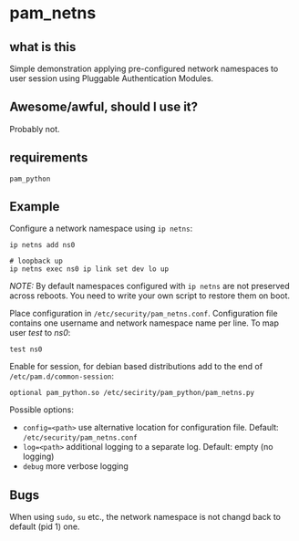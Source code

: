# pam_netns

## what is this

Simple demonstration applying pre-configured network namespaces to user session using Pluggable Authentication Modules.

## Awesome/awful, should I use it?

Probably not.

## requirements

`pam_python`

## Example

Configure a network namespace using `ip netns`:

    ip netns add ns0
    
    # loopback up
    ip netns exec ns0 ip link set dev lo up

 *NOTE:* By default namespaces configured with `ip netns` are not preserved across reboots. You need to write your own script to restore them on boot.

Place configuration in `/etc/security/pam_netns.conf`. Configuration file contains one username and network namespace name per line. To map user *test* to *ns0*:

    test ns0

Enable for session, for debian based distributions add to the end of `/etc/pam.d/common-session`:

    optional pam_python.so /etc/secirity/pam_python/pam_netns.py

Possible options:
   
   * `config=<path>` use alternative location for configuration file. Default: `/etc/security/pam_netns.conf`
   * `log=<path>` additional logging to a separate log. Default: empty (no logging)
   * `debug` more verbose logging
   
## Bugs

When using `sudo`, `su` etc., the network namespace is not changd back to default (pid 1) one.
